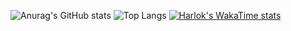 ![Anurag's GitHub stats](https://github-readme-stats.vercel.app/api?username=hsinaDitaM&show_icons=true&theme=transparent&title_color=#539BF5&text_color=#768390)
![Top Langs](https://github-readme-stats.vercel.app/api/top-langs/?username=hsinaditam&layout=compact)
[![Harlok's WakaTime stats](https://github-readme-stats.vercel.app/api/wakatime?username=hsinaditam)](https://github.com/anuraghazra/github-readme-stats)


<!---
hsinaDitaM/hsinaDitaM is a ✨ special ✨ repository because its `README.md` (this file) appears on your GitHub profile.
You can click the Preview link to take a look at your changes.
--->
